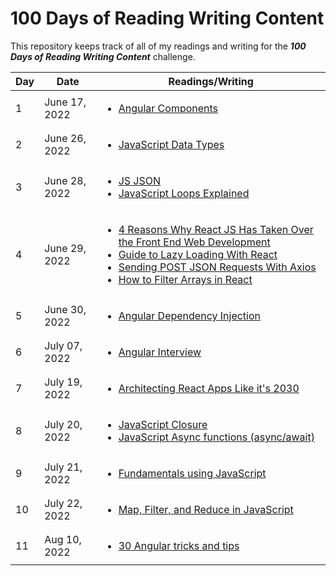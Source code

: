 # 100 Days of Reading Writing Content
This repository keeps track of all of my readings and writing for the _**100 Days of Reading Writing Content**_ challenge.

| Day | Date | Readings/Writing |
| --- | ---- | -------- |
| 1 | June 17, 2022 | <ul><li>[Angular Components](https://dev.to/bipon68/angular-components-1dg4)</li></ul> |
| 2 | June 26, 2022 | <ul><li>[JavaScript Data Types](https://www.programiz.com/javascript/data-types)</li></ul> |
| 3 | June 28, 2022 | <ul><li>[JS JSON](https://www.w3schools.com/js/js_json_parse.asp)</li><li>[JavaScript Loops Explained](https://www.freecodecamp.org/news/javascript-loops-explained-for-loop-for/)</li></ul> |
| 4 | June 29, 2022 | <ul><li>[4 Reasons Why React JS Has Taken Over the Front End Web Development](https://hackernoon.com/4-reasons-why-react-js-has-taken-over-the-front-end-web-development)</li><li>[Guide to Lazy Loading With React](https://stackabuse.com/guide-to-lazy-loading-with-react/)</li><li>[Sending POST JSON Requests With Axios](https://stackabuse.com/sending-post-json-requests-with-axios/)</li><li>[How to Filter Arrays in React](https://shouts.dev/articles/how-to-filter-arrays-in-react)</li></ul> |
| 5 | June 30, 2022 | <ul><li>[Angular Dependency Injection](https://dev.to/bipon68/angular-dependency-injection-ob)</li></ul> |
| 6 | July 07, 2022 | <ul><li>[Angular Interview](https://geekflare.com/angular-interview-questions/)</li></ul> |
| 7 | July 19, 2022 | <ul><li>[Architecting React Apps Like it's 2030](https://dev.to/itsrennyman/architecting-react-apps-like-its-2030-10mc)</li></ul> |
| 8 | July 20, 2022 | <ul><li>[JavaScript Closure](https://dev.to/bipon68/javascript-closure-5gc)</li><li>[JavaScript Async functions (async/await)](https://dev.to/bipon68/javascript-async-functions-asyncawait-38b)</li></ul> |
| 9 | July 21, 2022 | <ul><li>[Fundamentals using JavaScript](https://dev.to/bipon68/programming-fundamentals-using-javascript-2ooi)</li></ul> |
| 10 | July 22, 2022 | <ul><li>[Map, Filter, and Reduce in JavaScript](https://code.tutsplus.com/tutorials/how-to-use-map-filter-reduce-in-javascript--cms-26209)</li></ul> |
| 11 | Aug 10, 2022 | <ul><li>[30 Angular tricks and tips](https://espeo.eu/blog/30-angular-and-ts-tricks-and-tips-that-will-improve-your-application/)</li></ul> |



